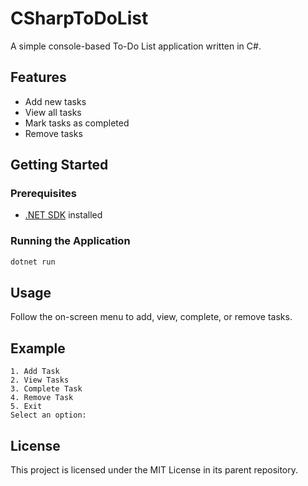 # CSharpToDoList

A simple console-based To-Do List application written in C#.

## Features

- Add new tasks
- View all tasks
- Mark tasks as completed
- Remove tasks

## Getting Started

### Prerequisites

- [.NET SDK](https://dotnet.microsoft.com/download) installed

### Running the Application

```bash
dotnet run
```

## Usage

Follow the on-screen menu to add, view, complete, or remove tasks.

## Example

```
1. Add Task
2. View Tasks
3. Complete Task
4. Remove Task
5. Exit
Select an option:
```

## License

This project is licensed under the MIT License in its parent repository.
